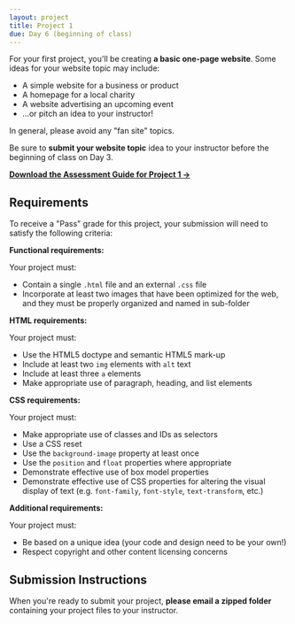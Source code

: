 ```yaml
---
layout: project
title: Project 1
due: Day 6 (beginning of class)
---
```


For your first project, you'll be creating **a basic one-page website**. Some ideas for your website topic may include:

- A simple website for a business or product
- A homepage for a local charity
- A website advertising an upcoming event
- ...or pitch an idea to your instructor!

In general, please avoid any "fan site" topics.

Be sure to **submit your website topic** idea to your instructor before the beginning of class on Day 3.

**[Download the Assessment Guide for Project 1 &rarr;](/public/files/wdf-project1-assessment.pdf)**

## Requirements

To receive a "Pass" grade for this project, your submission will need to satisfy the following criteria:

**Functional requirements:**

Your project must:

- Contain a single `.html` file and an external `.css` file
- Incorporate at least two images that have been optimized for the web, and they must be properly organized and named in sub-folder

**HTML requirements:**

Your project must:

- Use the HTML5 doctype and semantic HTML5 mark-up
- Include at least two `img` elements with `alt` text
- Include at least three `a` elements
- Make appropriate use of paragraph, heading, and list elements

**CSS requirements:**

Your project must:

- Make appropriate use of classes and IDs as selectors
- Use a CSS reset
- Use the `background-image` property at least once
- Use the `position` and `float` properties where appropriate
- Demonstrate effective use of box model properties
- Demonstrate effective use of CSS properties for altering the visual display of text (e.g. `font-family`, `font-style`, `text-transform`, etc.)

**Additional requirements:**

Your project must:

- Be based on a unique idea (your code and design need to be your own!)
- Respect copyright and other content licensing concerns

## Submission Instructions

When you're ready to submit your project, **please email a zipped folder** containing your project files to your instructor.

